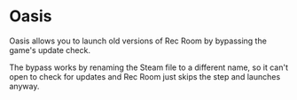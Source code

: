 # Oasis

Oasis allows you to launch old versions of Rec Room by bypassing the game's update check.

The bypass works by renaming the Steam file to a different name, so it can't open to check for updates and Rec Room just skips the step and launches anyway.
